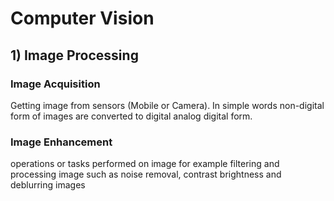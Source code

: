 # Computer Vision 

## 1) Image Processing 

### Image Acquisition

Getting image from sensors (Mobile or Camera). In simple words non-digital form of images are converted to digital analog digital form.

### Image Enhancement
 operations or tasks performed on image for example filtering and processing image such as noise removal, contrast brightness and deblurring images 
 